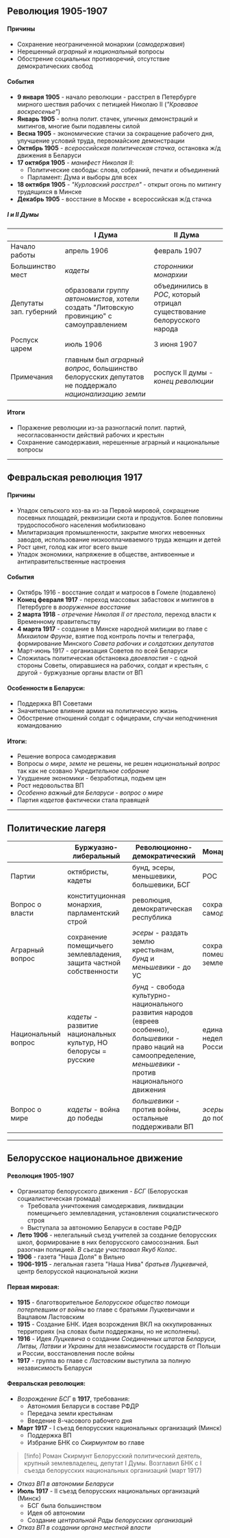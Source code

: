 ## Революция 1905-1907

#### Причины
- Сохранение неограниченной монархии (*самодержавия*)
- Нерешенный *аграрный* и *национальный* вопросы
- Обострение социальных противоречий, отсутствие демократических свобод

#### События
- **9 января 1905** - начало революции - расстрел в Петербурге мирного шествия рабочих с петицией Николаю II (*"Кровавое воскресенье"*)
- **Январь 1905** - волна полит. стачек, уличных демонстраций и митингов, многие были подавлены силой
- **Весна 1905** - экономические стачки за сокращение рабочего дня, улучшение условий труда, первомайские демонстрации
- **Октябрь 1905** - *всероссийская политическая стачка*, остановка ж/д движения в Беларуси
- **17 октября 1905** - *манифест Николая II*:
	- Политические свободы: слова, собраний, печати и объединений
	- Парламент: Дума и выборы для всех
- **18 октября 1905** - *"Курловский расстрел"* - открыт огонь по митингу трудящихся в Минске
- **Декабрь 1905** - восстание в Москве + всероссийская ж/д стачка

##### I и II Думы

|                        | **I Дума** | **II Дума** |
|------------------------|--------|---------|
| Начало работы          | апрель 1906 | февраль 1907 |
| Большинство мест       | *кадеты* | *сторонники монархии* |
| Депутаты зап. губерний | образовали группу *автономистов*, хотели создать "Литовскую провинцию" с самоуправлением | объединились в *РОС*, который отрицал существование белорусского народа |
| Роспуск царем          | июль 1906 | 3 июня 1907 |
| Примечания             | главным был *аграрный вопрос*, большинство белорусских депутатов не поддержало *национализацию земли* | роспуск II думы - *конец революции* |

#### Итоги
- Поражение революции из-за разногласий полит. партий, несогласованности действий рабочих и крестьян
- Сохранение самодержавия, нерешенные аграрный и национальные вопросы

---

## Февральская революция 1917

#### Причины
- Упадок сельского хоз-ва из-за Первой мировой, сокращение посевных площадей, реквизиции скота и продуктов. Более половины трудоспособного населения мобилизовано
- Милитаризация промышленности, закрытие многих невоенных заводов, использование низкооплачиваемого труда женщин и детей
- Рост цент, голод как итог всего выше
- Упадок экономики, напряжение в обществе, антивоенные и антиправительственные настроения

#### События
- Октябрь 1916 - восстание солдат и матросов в Гомеле (подавлено)
- **Конец февраля 1917** - переход массовых забастовок и митингов в Петербурге в *вооруженное восстание*
- **2 марта 1918** - *отречение Николая II от престола*, переход власти к Временному правительству
- **4 марта 1917** - создание в Минске народной милиции во главе с *Михаилом Фрунзе*, взятие под контроль почты и телеграфа, формирование Минского *Совета рабочих и солдатских депутатов*
- Март-июнь 1917 - организация Советов по всей Беларуси
- Сложилась политическая обстановка *двоевластия* - с одной стороны Советы, опиравшиеся на рабочих, солдат и крестьян, с другой - буржуазные органы власти от ВП

#### Особенности в Беларуси:
- Поддержка ВП Советами
- Значительное влияние армии на политическую жизнь
- Обострение отношений солдат с офицерами, случаи неподчинения командованию

#### Итоги:
- Решение вопроса самодержавия
- Вопросы *о мире*, *земле* не решены, не решен *национальный вопрос* так как не созвано *Учредительное собрание*
- Ухудшение экономики - безработица, подъем цен
- Рост недовольства ВП
- *Особенно важный для Беларуси - вопрос о мире*
- Партия *кадетов* фактически стала правящей

---

## Политические лагеря

|                     | Буржуазно-либеральный | Революционно-демократический | Монархический |
|---------------------|-----------------------|------------------------------|---------------|
| Партии              | октябристы, кадеты    | бунд, эсеры, меньшевики, большевики, БСГ | РОС |
| Вопрос о власти     | конституционная монархия, парламентский строй | революция, демократическая республика | сохранение самодержавия |
| Аграрный вопрос     | сохранение помещичьего землевладения, защита частной собственности | *эсеры* - раздать землю крестьянам,<br> *бунд* и *меньшевики* - до УС | сохранение помещичьего землевладения |
| Национальный вопрос | *кадеты* - развитие национальных культур, НО белорусы = русские | *бунд* - свобода культурно-национального развития народов (евреев особенно),<br> *большевики* - право наций на самоопределение,<br> *меньшевики* - против национального движения | единая и неделимая Россия |
| Вопрос о мире       | *кадеты* - война до победы | *большевики* - против войны, остальные поддерживали ВП | *эсеры* - война до победы |

---

## Белорусское национальное движение

#### Революция 1905-1907
- Организатор белорусского движения - *БСГ* (Белорусская социалистическая громада)
	- Требовала уничтожения самодержавия, ликвидации помещичьего землевладения, установления социалистического строя
	- Выступала за автономию Беларуси в составе РФДР
- **Лето 1906** - нелегальный съезд учителей за создание белорусских школ, формирование в них белорусского самосознания. Был разогнан полицией. *В съезде участвовал Якуб Колас*.
- **1906** - газета "Наша Доля" в Вильно
- **1906-1915** - легальная газета "Наша Нива" *братьев Луцкевичей*, центр белорусской национальной жизни

#### Первая мировая:
- **1915** - благотворительное *Белорусское общество помощи потерпевшим от войны* во главе с братьями Луцкевичами и Вацлавом Ластовским
- **1915** - Создание БНК. Идея возрождения ВКЛ на оккупированных территориях (на словах были поддержаны, но не исполнены).
- **1916** - Идея *Луцкевича* о создании *Соединенных штатов Беларуси, Литвы, Латвии и Украины* для независимости государств от Польши и России, восстановления после войны
- **1917** - группа во главе с *Ластовским* выступила за полную независимость Беларуси

#### Февральская революция:
- *Возрождение БСГ* в **1917**, требования:
	- Автономия Беларуси в составе РФДР
	- Передача земли крестьянам
	- Введение 8-часового рабочего дня
- **Март 1917** - I съезд белорусских национальных организаций (Минск)
	- Поддержка ВП
	- Избрание БНК со *Скирмунтом* во главе
> [!info] Роман Скирмунт
> Белорусский политический деятель, крупный землевладелец, депутат I Думы. Возглавил БНК с I съезда белорусских национальных организаций (март 1917)
- *Отказ ВП в автономии Беларуси*
- **Июль 1917** - II съезд белорусских национальных организаций (Минск)
	- БСГ была большинством
	- Идея об автономии
	- Создание *центральной Рады белорусских организаций*
- *Отказ ВП в создании органа местной власти*
